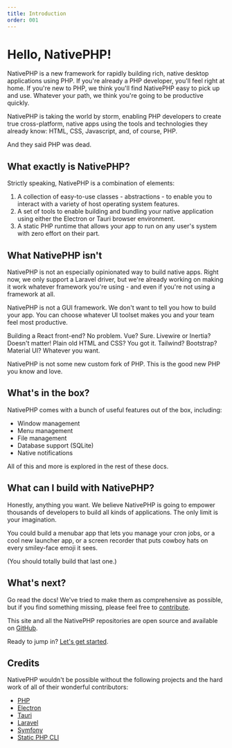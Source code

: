 ```yaml
---
title: Introduction
order: 001
---
```


# Hello, NativePHP!

NativePHP is a new framework for rapidly building rich, native desktop applications using PHP. If you're already a PHP
developer, you'll feel right at home. If you're new to PHP, we think you'll find NativePHP easy to pick up and use.
Whatever your path, we think you're going to be productive quickly.

NativePHP is taking the world by storm, enabling PHP developers to create true cross-platform, native apps
using the tools and technologies they already know: HTML, CSS, Javascript, and, of course, PHP.

And they said PHP was dead.

## What exactly is NativePHP?

Strictly speaking, NativePHP is a combination of elements:

1. A collection of easy-to-use classes - abstractions - to enable you to interact with a variety of host operating
system features.
2. A set of tools to enable building and bundling your native application using either the Electron or Tauri browser
environment.
3. A static PHP runtime that allows your app to run on any user's system with zero effort on their part.

## What NativePHP isn't

NativePHP is not an especially opinionated way to build native apps. Right now, we only support a Laravel driver, but
we're already working on making it work whatever framework you're using - and even if you're not using a framework at
all.

NativePHP is not a GUI framework. We don't want to tell you how to build your app. You can choose whatever UI toolset
makes you and your team feel most productive.

Building a React front-end? No problem. Vue? Sure. Livewire or Inertia? Doesn't matter! Plain old HTML and CSS?
You got it. Tailwind? Bootstrap? Material UI? Whatever you want.

NativePHP is not some new custom fork of PHP. This is the good new PHP you know and love.

## What's in the box?

NativePHP comes with a bunch of useful features out of the box, including:

- Window management
- Menu management
- File management
- Database support (SQLite)
- Native notifications

All of this and more is explored in the rest of these docs.

## What can I build with NativePHP?

Honestly, anything you want. We believe NativePHP is going to empower thousands of developers to build all kinds of
applications. The only limit is your imagination.

You could build a menubar app that lets you manage your cron jobs, or a cool new launcher app, or a screen recorder
that puts cowboy hats on every smiley-face emoji it sees.

(You should totally build that last one.)

## What's next?

Go read the docs! We've tried to make them as comprehensive as possible, but if you find something missing, please
feel free to [contribute](https://github.com/nativephp/nativephp.com).

This site and all the NativePHP repositories are open source and available on [GitHub](https://github.com/nativephp).

Ready to jump in? [Let's get started](installation).

## Credits

NativePHP wouldn't be possible without the following projects and the hard work of all of their wonderful contributors:

- [PHP](https://php.net)
- [Electron](https://electronjs.org)
- [Tauri](https://tauri.app)
- [Laravel](https://laravel.com)
- [Symfony](https://symfony.com)
- [Static PHP CLI](https://github.com/crazywhalecc/static-php-cli/)
